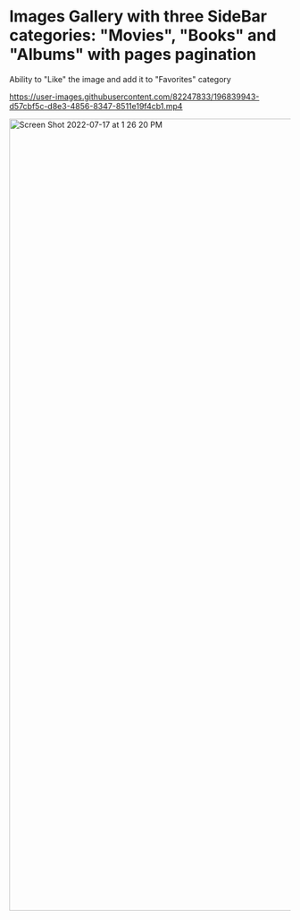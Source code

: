 # Images Gallery with three SideBar categories: "Movies", "Books" and "Albums" with pages pagination 

Ability to "Like" the image and add it to "Favorites" category 



https://user-images.githubusercontent.com/82247833/196839943-d57cbf5c-d8e3-4856-8347-8511e19f4cb1.mp4


<img width="1416" alt="Screen Shot 2022-07-17 at 1 26 20 PM" src="https://user-images.githubusercontent.com/82247833/179423683-a8b6894c-603f-4818-adde-3090e7ab5175.png"> 
